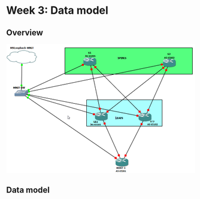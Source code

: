 # **Week 3: Data model**

## **Overview**

![Data model diagram](https://github.com/maxpic1981/NetworkAutomationCourse/blob/master/Week-3/Leaf%20and%20Spine%20-%20GNS3.png "GNS3 Leaf and Spine diagram")

## **Data model**